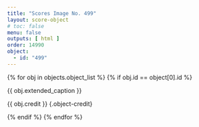 ```yaml
---
title: "Scores Image No. 499"
layout: score-object
# toc: false
menu: false
outputs: [ html ]
order: 14990
object:
  - id: "499"
---
```


{% for obj in objects.object_list %}
{% if obj.id == object[0].id %}

{{ obj.extended_caption }}

{{ obj.credit }} {.object-credit}

{% endif %}
{% endfor %}
